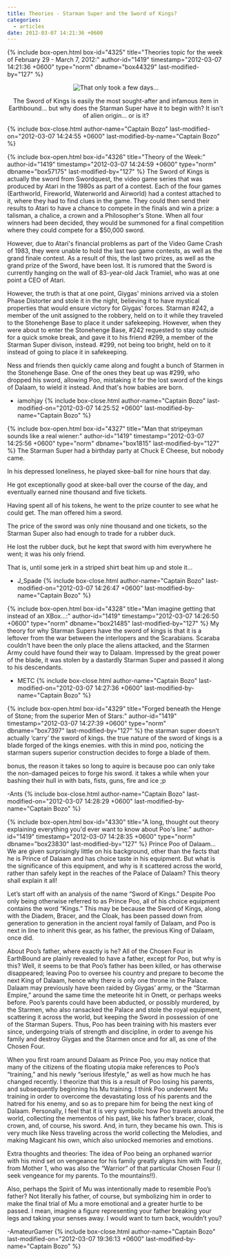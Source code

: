 ```yaml
---
title: Theories - Starman Super and the Sword of Kings?
categories:
  - articles
date: 2012-03-07 14:21:36 +0600
---
```

{% include box-open.html box-id="4325" title="Theories topic for the week of February 29 - March 7, 2012:" author-id="1419" timestamp="2012-03-07 14:21:36 +0600" type="norm" dbname="box44329" last-modified-by="127" %}
<center><img src="http://walkthrough.starmen.net/earthbound/image/screens/38/swordofkings.png" title="That only took a few days..." /><p/>

The Sword of Kings is easily the most sought-after and infamous item in Earthbound... but why does the Starman Super have it to begin with? It isn't of alien origin... or is it?</center>

{% include box-close.html author-name="Captain Bozo" last-modified-on="2012-03-07 14:24:55 +0600" last-modified-by-name="Captain Bozo" %}

{% include box-open.html box-id="4326" title="Theory of the Week:" author-id="1419" timestamp="2012-03-07 14:24:59 +0600" type="norm" dbname="box57175" last-modified-by="127" %}
The Sword of Kings is actually the sword from Swordquest, the video game series that was produced by Atari in the 1980s as part of a contest. Each of the four games (Earthworld, Fireworld, Waterworld and Airworld) had a contest attached to it, where they had to find clues in the game. They could then send their results to Atari to have a chance to compete in the finals and win a prize: a talisman, a chalice, a crown and a Philosopher's Stone. When all four winners had been decided, they would be summoned for a final competition where they could compete for a $50,000 sword.<p/>

However, due to Atari's financial problems as part of the Video Game Crash of 1983, they were unable to hold the last two game contests, as well as the grand finale contest. As a result of this, the last two prizes, as well as the grand prize of the Sword, have been lost. It is rumored that the Sword is currently hanging on the wall of 83-year-old Jack Tramiel, who was at one point a CEO of Atari.<p/>

However, the truth is that at one point, Giygas' minions arrived via a stolen Phase Distorter and stole it in the night, believing it to have mystical properties that would ensure victory for Giygas' forces. Starman #242, a member of the unit assigned to the robbery, held on to it while they traveled to the Stonehenge Base to place it under safekeeping. However, when they were about to enter the Stonehenge Base, #242 requested to stay outside for a quick smoke break, and gave it to his friend #299, a member of the Starman Super divison, instead. #299, not being too bright, held on to it instead of going to place it in safekeeping.<p/>

Ness and friends then quickly came along and fought a bunch of Starmen in the Stonehenge Base. One of the ones they beat up was #299, who dropped his sword, allowing Poo, mistaking it for the lost sword of the kings of Dalaam, to wield it instead. And that's how babies are born.<p/>

- iamohjay
{% include box-close.html author-name="Captain Bozo" last-modified-on="2012-03-07 14:25:52 +0600" last-modified-by-name="Captain Bozo" %}

{% include box-open.html box-id="4327" title="Man that stripeyman sounds like a real wiener:" author-id="1419" timestamp="2012-03-07 14:25:56 +0600" type="norm" dbname="box1815" last-modified-by="127" %}
The Starman Super had a birthday party at Chuck E Cheese, but nobody came.<p/>

In his depressed loneliness, he played skee-ball for nine hours that day.<p/>

He got exceptionally good at skee-ball over the course of the day, and eventually earned nine thousand and five tickets.<p/>

Having spent all of his tokens, he went to the prize counter to see what he could get. The man offered him a sword.<p/>

The price of the sword was only nine thousand and one tickets, so the Starman Super also had enough to trade for a rubber duck.<p/>

He lost the rubber duck, but he kept that sword with him everywhere he went; it was his only friend.<p/>

That is, until some jerk in a striped shirt beat him up and stole it…<p/>

- J_Spade
{% include box-close.html author-name="Captain Bozo" last-modified-on="2012-03-07 14:26:47 +0600" last-modified-by-name="Captain Bozo" %}

{% include box-open.html box-id="4328" title="Man imagine getting that instead of an XBox...:" author-id="1419" timestamp="2012-03-07 14:26:50 +0600" type="norm" dbname="box21485" last-modified-by="127" %}
My theory for why Starman Supers have the sword of kings is that it is a leftover from the war between the interlopers and the Scarabians. Scaraba couldn't have been the only place the aliens attacked, and the Starmen Army could have found their way to Dalaam. Impressed by the great power of the blade, it was stolen by a dastardly Starman Super and passed it along to his descendants.<p/>

- METC
{% include box-close.html author-name="Captain Bozo" last-modified-on="2012-03-07 14:27:36 +0600" last-modified-by-name="Captain Bozo" %}

{% include box-open.html box-id="4329" title="Forged beneath the Henge of Stone; from the superior Men of Stars:" author-id="1419" timestamp="2012-03-07 14:27:39 +0600" type="norm" dbname="box7397" last-modified-by="127" %}
the starman super doesn’t actually ‘carry’ the sword of kings. the true nature of the sword of kings is a blade forged of the kings enemies. with this in mind poo, noticing the starman supers superior construction decides to forge a blade of them.<p/>

bonus, the reason it takes so long to aquire is because poo can only take the non-damaged peices to forge his sword. it takes a while when your bashing their hull in with bats, fists, guns, fire and ice ;p<p/>

-Ants
{% include box-close.html author-name="Captain Bozo" last-modified-on="2012-03-07 14:28:29 +0600" last-modified-by-name="Captain Bozo" %}

{% include box-open.html box-id="4330" title="A long, thought out theory explaining everything you'd ever want to know about Poo's line:" author-id="1419" timestamp="2012-03-07 14:28:35 +0600" type="norm" dbname="box23830" last-modified-by="127" %}
Prince Poo of Dalaam… We are given surprisingly little on his background, other than the facts that he is Prince of Dalaam and has choice taste in his equipment. But what is the significance of this equipment, and why is it scattered across the world, rather than safely kept in the reaches of the Palace of Dalaam? This theory shall explain it all!<p/>

Let’s start off with an analysis of the name “Sword of Kings.” Despite Poo only being otherwise referred to as Prince Poo, all of his choice equipment contains the word “Kings.” This may be because the Sword of Kings, along with the Diadem, Bracer, and the Cloak, has been passed down from generation to generation in the ancient royal family of Dalaam, and Poo is next in line to inherit this gear, as his father, the previous King of Dalaam, once did.<p/>
About Poo’s father, where exactly is he? All of the Chosen Four in EarthBound are plainly revealed to have a father, except for Poo, but why is this? Well, it seems to be that Poo’s father has been killed, or has otherwise disappeared; leaving Poo to oversee his country and prepare to become the next King of Dalaam, hence why there is only one throne in the Palace. Dalaam may previously have been raided by Giygas’ army, or the “Starman Empire,” around the same time the meteorite hit in Onett, or perhaps weeks before. Poo’s parents could have been abducted, or possibly murdered, by the Starmen, who also ransacked the Palace and stole the royal equipment, scattering it across the world, but keeping the Sword in possession of one of the Starman Supers. Thus, Poo has been training with his masters ever since, undergoing trials of strength and discipline, in order to avenge his family and destroy Giygas and the Starmen once and for all, as one of the Chosen Four.<p/>
When you first roam around Dalaam as Prince Poo, you may notice that many of the citizens of the floating utopia make references to Poo’s “training,” and his newly “serious lifestyle,” as well as how much he has changed recently. I theorize that this is a result of Poo losing his parents, and subsequently beginning his Mu training. I think Poo underwent Mu training in order to overcome the devastating loss of his parents and the hatred for his enemy, and so as to prepare him for being the next king of Dalaam. Personally, I feel that it is very symbolic how Poo travels around the world, collecting the mementos of his past, like his father’s bracer, cloak, crown, and, of course, his sword. And, in turn, they became his own. This is very much like Ness traveling across the world collecting the Melodies, and making Magicant his own, which also unlocked memories and emotions.<p/>
Extra thoughts and theories: The idea of Poo being an orphaned warrior with his mind set on vengeance for his family greatly aligns him with Teddy, from Mother 1, who was also the “Warrior” of that particular Chosen Four (I seek vengeance for my parents. To the mountains!!).<p/>
Also, perhaps the Spirit of Mu was intentionally made to resemble Poo’s father? Not literally his father, of course, but symbolizing him in order to make the final trial of Mu a more emotional and a greater hurtle to be passed. I mean, imagine a figure representing your father breaking your legs and taking your senses away. I would want to turn back, wouldn’t you?<p/>
-AmateurGamer
{% include box-close.html author-name="Captain Bozo" last-modified-on="2012-03-07 19:36:13 +0600" last-modified-by-name="Captain Bozo" %}
